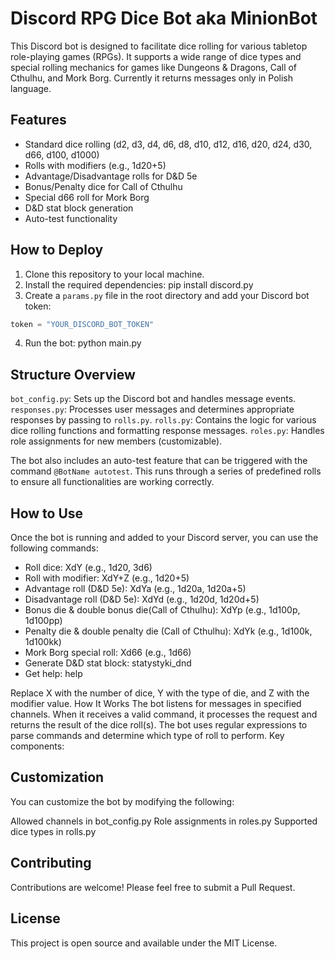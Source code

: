 # Discord RPG Dice Bot aka **MinionBot**

This Discord bot is designed to facilitate dice rolling for various tabletop role-playing games (RPGs). It supports a wide range of dice types and special rolling mechanics for games like Dungeons & Dragons, Call of Cthulhu, and Mork Borg.
Currently it returns messages only in Polish language.

## Features

- Standard dice rolling (d2, d3, d4, d6, d8, d10, d12, d16, d20, d24, d30, d66, d100, d1000)
- Rolls with modifiers (e.g., 1d20+5)
- Advantage/Disadvantage rolls for D&D 5e
- Bonus/Penalty dice for Call of Cthulhu
- Special d66 roll for Mork Borg
- D&D stat block generation
- Auto-test functionality

## How to Deploy

1. Clone this repository to your local machine.
2. Install the required dependencies:
pip install discord.py
3. Create a `params.py` file in the root directory and add your Discord bot token:
```python
token = "YOUR_DISCORD_BOT_TOKEN"
```
4. Run the bot: 
python main.py

## Structure Overview

`bot_config.py`: Sets up the Discord bot and handles message events.
`responses.py`: Processes user messages and determines appropriate responses by passing to `rolls.py`.
`rolls.py`: Contains the logic for various dice rolling functions and formatting response messages.
`roles.py`: Handles role assignments for new members (customizable).

The bot also includes an auto-test feature that can be triggered with the command `@BotName autotest`. This runs through a series of predefined rolls to ensure all functionalities are working correctly.

## How to Use

Once the bot is running and added to your Discord server, you can use the following commands:

- Roll dice: XdY (e.g., 1d20, 3d6)
- Roll with modifier: XdY+Z (e.g., 1d20+5)
- Advantage roll (D&D 5e): XdYa (e.g., 1d20a, 1d20a+5)
- Disadvantage roll (D&D 5e): XdYd (e.g., 1d20d, 1d20d+5)
- Bonus die & double bonus die(Call of Cthulhu): XdYp (e.g., 1d100p, 1d100pp)
- Penalty die & double penalty die (Call of Cthulhu): XdYk (e.g., 1d100k, 1d100kk)
- Mork Borg special roll: Xd66 (e.g., 1d66)
- Generate D&D stat block: statystyki_dnd
- Get help: help

Replace X with the number of dice, Y with the type of die, and Z with the modifier value.
How It Works
The bot listens for messages in specified channels. When it receives a valid command, it processes the request and returns the result of the dice roll(s). The bot uses regular expressions to parse commands and determine which type of roll to perform.
Key components:

## Customization

You can customize the bot by modifying the following:

Allowed channels in bot_config.py
Role assignments in roles.py
Supported dice types in rolls.py

## Contributing

Contributions are welcome! Please feel free to submit a Pull Request.

## License

This project is open source and available under the MIT License.
